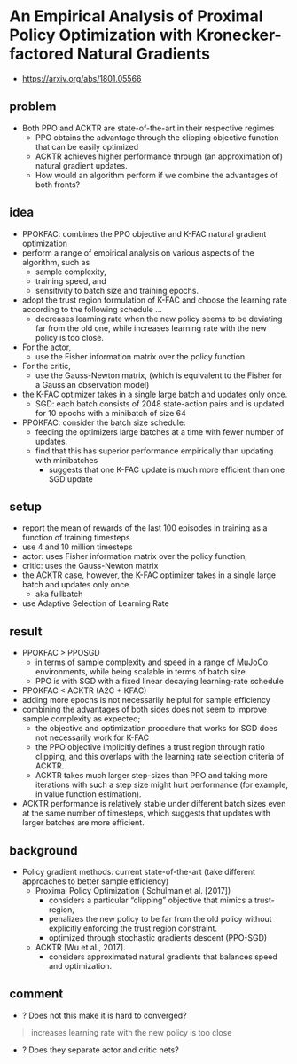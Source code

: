 # An Empirical Analysis of Proximal Policy Optimization with Kronecker-factored Natural Gradients
* https://arxiv.org/abs/1801.05566

## problem
* Both PPO and ACKTR are state-of-the-art in their respective regimes
  * PPO obtains the advantage through the clipping objective function that can be easily optimized
  * ACKTR achieves higher performance through (an approximation of) natural gradient updates.
  * How would an algorithm perform if we combine the advantages of both fronts?

## idea
* PPOKFAC: combines the PPO objective and K-FAC natural gradient optimization
* perform a range of empirical analysis on various aspects of the algorithm, such as
  * sample complexity,
  * training speed, and
  * sensitivity to batch size and training epochs.
* adopt the trust region formulation of K-FAC and
  choose the learning rate according to the following schedule ...
  * decreases learning rate when the new policy seems to be deviating far from the old one, while
    increases learning rate with the new policy is too close.
* For the actor,
  * use the Fisher information matrix over the policy function
* For the critic,
  * use the Gauss-Newton matrix,
    (which is equivalent to the Fisher for a Gaussian observation model)
* the K-FAC optimizer takes in a single large batch and updates only once.
  * SGD: each batch consists of 2048 state-action pairs and is updated for 10 epochs with a minibatch of size 64
* PPOKFAC: consider the batch size schedule:
  * feeding the optimizers large batches at a time with fewer number of updates.
  * find that this has superior performance empirically than updating with minibatches
    * suggests that one K-FAC update is much more efficient than one SGD update

## setup
* report the mean of rewards of the last 100 episodes in training as a function of training timesteps
* use 4 and 10 million timesteps
* actor: uses Fisher information matrix over the policy function,
* critic: uses the Gauss-Newton matrix
* the ACKTR case, however, the K-FAC optimizer takes in a single large batch and
  updates only once.
  * aka fullbatch
* use Adaptive Selection of Learning Rate

## result
* PPOKFAC > PPOSGD
  * in terms of sample complexity and speed in a range of MuJoCo environments,
    while being scalable in terms of batch size.
  * PPO is with SGD with a fixed linear decaying learning-rate schedule
* PPOKFAC < ACKTR (A2C + KFAC)
* adding more epochs is not necessarily helpful for sample efficiency
* combining the advantages of both sides does not seem to improve sample complexity as expected;
  * the objective and optimization procedure that works for SGD does not necessarily work for K-FAC
  * the PPO objective implicitly defines a trust region through ratio clipping, and
    this overlaps with the learning rate selection criteria of ACKTR.
  * ACKTR takes much larger step-sizes than PPO and
    taking more iterations with such a step size might hurt performance (for example, in value function estimation).
* ACKTR performance is relatively stable under
  different batch sizes even at the same number of timesteps, which suggests that updates with larger batches
  are more efficient.

## background
* Policy gradient methods: current state-of-the-art
  (take different approaches to better sample efficiency)
  * Proximal Policy Optimization ( Schulman et al. [2017])
    * considers a particular “clipping” objective that mimics a trust-region,
    * penalizes the new policy to be far from the old policy without explicitly enforcing the trust region constraint.
    * optimized through stochastic gradients descent (PPO-SGD)
  * ACKTR [Wu et al., 2017].
    * considers approximated natural gradients that balances speed and optimization.

## comment
* ? Does not this make it is hard to converged?
> increases learning rate with the new policy is too close
* ? Does they separate actor and critic nets?
